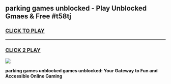 
## parking games unblocked - Play Unblocked Gmaes & Free #t58tj
<h3>
<a href="https://news.freeplayer.one?title=parking_games_unblocked&ref=03M">CLICK TO PLAY</a></h3>
<hr>

<h3>
<a href="https://news.freeplayer.one?title=parking_games_unblocked&ref=03M">CLICK 2 PLAY</a>
  
</h3>

<a href="https://news.freeplayer.one?title=parking_games_unblocked&ref=03M"><img src="https://clearcache.store/games.png"></a>


**parking games unblocked games unblocked: Your Gateway to Fun and Accessible Online Gaming**
